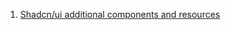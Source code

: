 
1. [Shadcn/ui additional components and resources](https://jidefr.medium.com/shadcn-ui-add-components-and-resources-0846b0f57596)